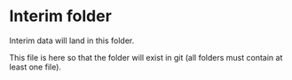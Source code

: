 # Interim folder
Interim data will land in this folder.

This file is here so that the folder will exist in git (all folders must contain at least one file).
